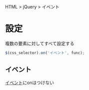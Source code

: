 HTML > jQuery > イベント
# 設定
複数の要素に対してすべて設定する  
```javascript
$(css_selector).on('イベント', func);
```

## イベント
[イベント](../イベント/index.md)にonはつけない  
